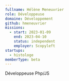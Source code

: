 ```yaml
---
fullname: Hélène Meneuvrier
role: Développeuse
domaine: Développement
github: hmeneuvrier
missions:
  - start: 2023-01-09
    end: 2023-04-10
    status: independent
    employer: Scopyleft
startups:
  - histologe
memberType: beta
---
```


Développeuse Php/JS
